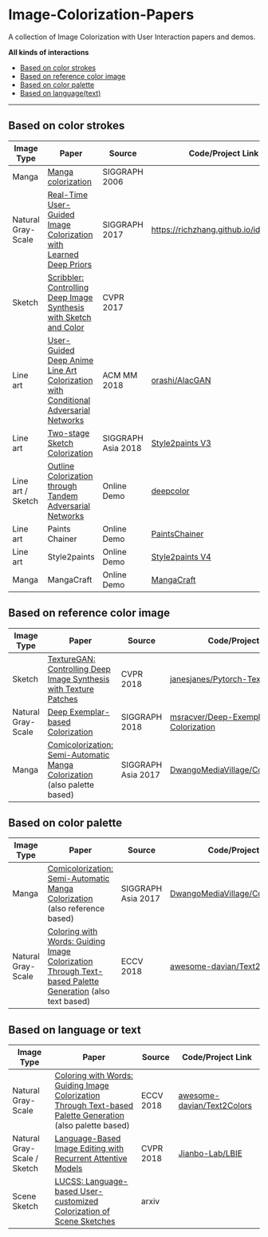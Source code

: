 # Image-Colorization-Papers
A collection of Image Colorization with User Interaction papers and demos.

**All kinds of interactions**

- [Based on color strokes](#based-on-color-strokes)
- [Based on reference color image](#based-on-reference-color-image)
- [Based on color palette](#based-on-color-palette)
- [Based on language(text)](#based-on-language-or-text)


---


## Based on color strokes

| Image Type | Paper | Source | Code/Project Link  |
| --- | --- | --- |--- |
| Manga | [Manga colorization](https://dl.acm.org/citation.cfm?id=1142017) | SIGGRAPH 2006 |  |
| Natural Gray-Scale | [Real-Time User-Guided Image Colorization with Learned Deep Priors](https://arxiv.org/abs/1705.02999) | SIGGRAPH 2017 | https://richzhang.github.io/ideepcolor/ |
| Sketch | [Scribbler: Controlling Deep Image Synthesis with Sketch and Color](http://openaccess.thecvf.com/content_cvpr_2017/papers/Sangkloy_Scribbler_Controlling_Deep_CVPR_2017_paper.pdf) | CVPR 2017 |  |
| Line art | [User-Guided Deep Anime Line Art Colorization with Conditional Adversarial Networks](https://arxiv.org/pdf/1808.03240.pdf) | ACM MM 2018 | [orashi/AlacGAN](https://github.com/orashi/AlacGAN) |
| Line art | [Two-stage Sketch Colorization](https://www.cse.cuhk.edu.hk/~ttwong/papers/colorize/colorize.html) | SIGGRAPH Asia 2018 | [Style2paints V3](https://github.com/lllyasviel/style2paints#style2paints-v3) |
| Line art / Sketch | [Outline Colorization through Tandem Adversarial Networks](https://arxiv.org/abs/1704.08834) | Online Demo | [deepcolor](http://color.kvfrans.com/) |
| Line art | Paints Chainer | Online Demo | [PaintsChainer](https://github.com/pfnet/PaintsChainer) |
| Line art | Style2paints | Online Demo | [Style2paints V4](https://github.com/lllyasviel/style2paints) |
| Manga | MangaCraft | Online Demo | [MangaCraft](https://github.com/lllyasviel/MangaCraft) |


## Based on reference color image

| Image Type | Paper | Source | Code/Project Link  |
| --- | --- | --- |--- |
| Sketch | [TextureGAN: Controlling Deep Image Synthesis with Texture Patches](http://openaccess.thecvf.com/content_cvpr_2018/papers/Xian_TextureGAN_Controlling_Deep_CVPR_2018_paper.pdf) | CVPR 2018 | [janesjanes/Pytorch-TextureGAN](https://github.com/janesjanes/Pytorch-TextureGAN) |
| Natural Gray-Scale | [Deep Exemplar-based Colorization](https://arxiv.org/pdf/1807.06587.pdf) | SIGGRAPH 2018 | [msracver/Deep-Exemplar-based-Colorization](https://github.com/msracver/Deep-Exemplar-based-Colorization) |
| Manga | [Comicolorization: Semi-Automatic Manga Colorization](https://arxiv.org/pdf/1706.06759.pdf) (also palette based) | SIGGRAPH Asia 2017 | [DwangoMediaVillage/Comicolorization](https://github.com/DwangoMediaVillage/Comicolorization) |

## Based on color palette

| Image Type | Paper | Source | Code/Project Link  |
| --- | --- | --- |--- |
| Manga | [Comicolorization: Semi-Automatic Manga Colorization](https://arxiv.org/pdf/1706.06759.pdf) (also reference based) | SIGGRAPH Asia 2017 | [DwangoMediaVillage/Comicolorization](https://github.com/DwangoMediaVillage/Comicolorization) |
| Natural Gray-Scale | [Coloring with Words: Guiding Image Colorization Through Text-based Palette Generation](https://arxiv.org/pdf/1804.04128.pdf) (also text based) | ECCV 2018 | [awesome-davian/Text2Colors](https://github.com/awesome-davian/Text2Colors/) |

## Based on language or text

| Image Type | Paper | Source | Code/Project Link  |
| --- | --- | --- |--- |
| Natural Gray-Scale | [Coloring with Words: Guiding Image Colorization Through Text-based Palette Generation](https://arxiv.org/pdf/1804.04128.pdf) (also palette based) | ECCV 2018 | [awesome-davian/Text2Colors](https://github.com/awesome-davian/Text2Colors/) |
| Natural Gray-Scale / Sketch | [Language-Based Image Editing with Recurrent Attentive Models](https://arxiv.org/pdf/1711.06288.pdf) | CVPR 2018 | [Jianbo-Lab/LBIE](https://github.com/Jianbo-Lab/LBIE) |
| Scene Sketch | [LUCSS: Language-based User-customized Colorization of Scene Sketches](https://arxiv.org/pdf/1808.10544.pdf) | arxiv |  |
